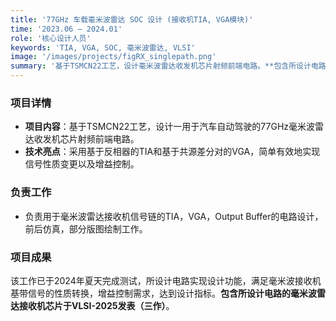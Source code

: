 ```yaml
---
title: '77GHz 车载毫米波雷达 SOC 设计 (接收机TIA, VGA模块)'
time: '2023.06 – 2024.01'
role: '核心设计人员'
keywords: 'TIA, VGA, SOC, 毫米波雷达, VLSI'
image: '/images/projects/figRX_singlepath.png'
summary: '基于TSMCN22工艺，设计毫米波雷达收发机芯片射频前端电路。**包含所设计电路的毫米波雷达接收机芯片于VLSI-2025发表（三作）**。'
---
```


### 项目详情
- **项目内容**：基于TSMCN22工艺，设计一用于汽车自动驾驶的77GHz毫米波雷达收发机芯片射频前端电路。
- **技术亮点**：采用基于反相器的TIA和基于共源差分对的VGA，简单有效地实现信号性质变更以及增益控制。

### 负责工作
- 负责用于毫米波雷达接收机信号链的TIA，VGA，Output Buffer的电路设计，前后仿真，部分版图绘制工作。

### 项目成果
该工作已于2024年夏天完成测试，所设计电路实现设计功能，满足毫米波接收机基带信号的性质转换，增益控制需求，达到设计指标。**包含所设计电路的毫米波雷达接收机芯片于VLSI-2025发表（三作）**。 